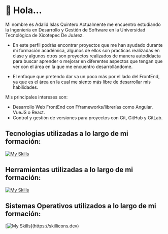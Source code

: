 # 👋 Hola... 
Mi nombre es Adalid Islas Quintero
Actualmente me encuentro estudiando la Ingeniería en Desarrollo y Gestión de Software en la
Universidad Tecnológica de Xicotepec De Juárez.
- En este perfil podrás encontrar proyectos que me han ayudado durante mi formación académica, algunos de ellos son practicas realizadas en clase y algunos otros son proyectos realizados de manera autodidacta para buscar aprender o mejorar en diferentes aspectos que tengan que ver con el área en la que me encuentro desarrollándome.

- El enfoque que pretendo dar va un poco más por el lado del FrontEnd, ya que es el área en la cual me siento más libre de desarrollar mis habilidades.

Mis principales intereses son:
- Desarrollo Web FrontEnd con Fframeworks/librerías como Angular, VueJS o React.
- Control y gestión de versiones para proyectos con Git, GitHub y GitLab.

## Tecnologias utilizadas a lo largo de mi formación:
  
   [![My Skills](https://skillicons.dev/icons?i=js,html,css,react,vue,angular,ts,java,git,py,bootstrap,django,mysql,nodejs,npm,pug)](https://skillicons.dev)

## Herramientas utilizadas a lo largo de mi formación:
  
   [![My Skills](https://skillicons.dev/icons?i=androidstudio,atom,github,gitlab,postman,sublime,vscode)](https://skillicons.dev)

## Sistemas Operativos utilizados a lo largo de mi formación:
  
  [![My Skills](https://skillicons.dev/icons?i=linux,windows,ubunt,arch,debian,mint,)](https://skillicons.dev)
